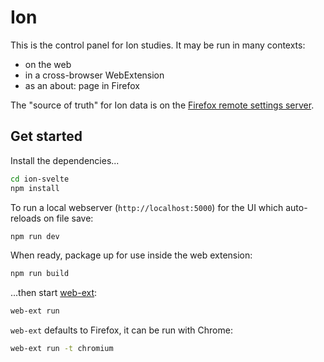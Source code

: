 # Ion

This is the control panel for Ion studies. It may be run in many contexts:

- on the web
- in a cross-browser WebExtension
- as an about: page in Firefox

The "source of truth" for Ion data is on the [Firefox remote settings server](https://firefox.settings.services.mozilla.com/v1/buckets/main/collections/pioneer-study-addons-v1/records).

## Get started

Install the dependencies...

```bash
cd ion-svelte
npm install
```

To run a local webserver (`http://localhost:5000`) for the UI which auto-reloads on file save:

```bash
npm run dev
```

When ready, package up for use inside the web extension:

```bash
npm run build
```

...then start [web-ext](https://github.com/mozilla/web-ext):

```bash
web-ext run
```

`web-ext` defaults to Firefox, it can be run with Chrome:

```bash
web-ext run -t chromium
```
